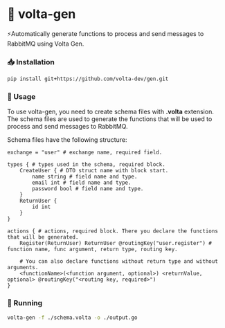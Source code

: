 # 🐰 volta-gen
⚡Automatically generate functions to process and send messages to RabbitMQ using Volta Gen.

### 📥 Installation
```bash
pip install git+https://github.com/volta-dev/gen.git
```

### 📖 Usage
To use volta-gen, you need to create schema files with __.volta__ extension.
The schema files are used to generate the functions that will be used to process and send messages to RabbitMQ.

Schema files have the following structure:
```
exchange = "user" # exchange name, required field.

types { # types used in the schema, required block.
    CreateUser { # DTO struct name with block start.
        name string # field name and type.
        email int # field name and type.
        password bool # field name and type.
    }
    ReturnUser {
        id int
    }
}

actions { # actions, required block. There you declare the functions that will be generated.
    Register(ReturnUser) ReturnUser @routingKey("user.register") # function name, func argument, return type, routing key.
    
    # You can also declare functions without return type and without arguments.
    <functionName>(<function argument, optional>) <returnValue, optional> @routingKey("<routing key, required>")
}
```

### 🚀 Running

```bash
volta-gen -f ./schema.volta -o ./output.go
```
